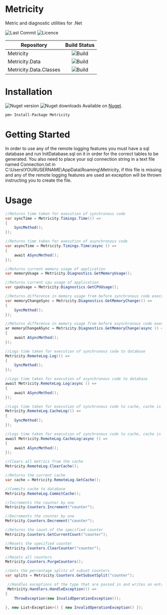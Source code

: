 # Metricity
Metric and diagnostic utilities for .Net 

![Last Commit](https://img.shields.io/github/last-commit/tomaustin700/metricity.svg) ![Licence](https://img.shields.io/github/license/tomaustin700/Metricity.svg)

| Repository        | Build Status           |
| ------------- |:-------------:|
| Metricity      | ![Build](https://img.shields.io/travis/tomaustin700/Metricity.svg) | 
| Metricity.Data      | ![Build](https://img.shields.io/travis/tomaustin700/Metricity.Data.svg) | 
| Metricity.Data.Classes |![Build](https://img.shields.io/travis/tomaustin700/Metricity.Data.Classes.svg)| 

# Installation
![Nuget version](https://img.shields.io/nuget/v/Metricity.svg)  ![Nuget downloads](https://img.shields.io/nuget/dt/Metricity.svg)
Available on [Nuget](https://www.nuget.org/packages/Metricity/).
```
pm> Install-Package Metricity
```
#  Getting Started
In order to use any of the remote logging features you must have a sql database and run InitDatabase.sql on it in order for the correct tables to be generated. You also need to place your sql connection string in a text file named Connection.txt in
C:\Users\YOURUSERNAME\AppData\Roaming\Metricity, if this file is missing and any of the remote logging features are used an exception will be thrown instructing you to create the file.

# Usage

```c#
//Returns time taken for execution of synchronous code
var syncTime = Metricity.Timings.Time(() =>
{
    SyncMethod();
});

//Returns time taken for execution of asynchronous code
var asyncTime = Metricity.Timings.Time(async () =>
{
    await ASyncMethod();
});

//Returns current memory usage of application
var memoryUsage = Metricity.Diagnostics.GetMemoryUsage();

//Returns current cpu usage of application
var cpuUsage = Metricity.Diagnostics.GetCPUUsage();

//Returns difference in memory usage from before synchronous code execution and after
var memoryChangeSync = Metricity.Diagnostics.GetMemoryChange(() =>
{
    SyncMethod();
});

//Returns difference in memory usage from before asynchronous code execution and after
ar memoryChangeASync = Metricity.Diagnostics.GetMemoryChange(async () =>
{
    await ASyncMethod();
});

//Logs time taken for execution of synchronous code to database
Metricity.RemoteLog.Log(() =>
{
    SyncMethod();
});

//Logs time taken for execution of asynchronous code to database
await Metricity.RemoteLog.Log(async () =>
{
    await ASyncMethod();
});

//Logs time taken for execution of synchronous code to cache, cache is then commited to database when CommitCache is called
Metricity.RemoteLog.CacheLog(() =>
{
    SyncMethod();
});

//Logs time taken for execution of synchronous code to cache, cache is then commited to database when CommitCache is called
await Metricity.RemoteLog.CacheLog(async () =>
{
    await ASyncMethod();
});

//Clears all metrics from the cache
Metricity.RemoteLog.ClearCache();

//Returns the current cache
var cache = Metricity.RemoteLog.GetCache();

//Commits cache to database
Metricity.RemoteLog.CommitCache();

//Increments the counter by one
Metricity.Counters.Increment("counter");

//Decrements the counter by one
Metricity.Counters.Decrement("counter");

//Returns the count of the specified counter
Metricity.Counters.GetCurrentCount("counter");

//Resets the specified counter
Metricity.Counters.ClearCounter("counter");

//Resets all counters
Metricity.Counters.PurgeCounters();

//Gets the percentage splits of subset counters
var splits = Metricity.Counters.GetSubsetSplit("counter");

 //Handles exceptions of the type that are passed in and writes an entry into HandledExceptions Table 
 Metricity.Handlers.HandleException(() =>
{
    ThrowException(new InvalidOperationException());
    
}, new List<Exception>() { new InvalidOperationException() });
```
